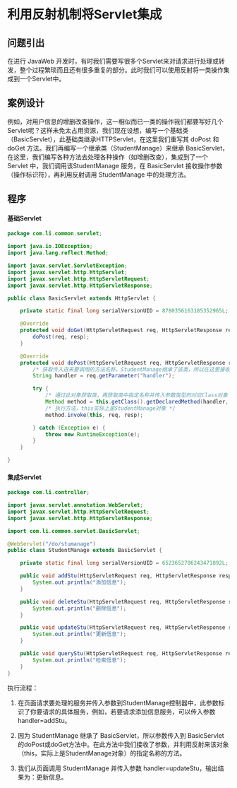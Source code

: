 # 利用反射机制将Servlet集成

## 问题引出

在进行 JavaWeb 开发时，有时我们需要写很多个Servlet来对请求进行处理或转发，整个过程繁琐而且还有很多重复的部分。此时我们可以使用反射将一类操作集成到一个Servlet中。

## 案例设计

例如，对用户信息的增删改查操作，这一相似而已一类的操作我们都要写好几个Servlet呢？这样未免太占用资源，我们现在设想，编写一个基础类（BasicServlet），此基础类继承HTTPServlet，在这里我们重写其 doPost 和 doGet 方法。我们再编写一个继承类（StudentManage）来继承 BasicServlet，在这里，我们编写各种方法去处理各种操作（如增删改查），集成到了一个 Servlet 中，我们调用该StudentManage 服务，在 BasicServlet 接收操作参数（操作标识符），再利用反射调用 StudentManage 中的处理方法。

## 程序

#### 基础Servlet

```java
package com.li.common.servlet;

import java.io.IOException;
import java.lang.reflect.Method;

import javax.servlet.ServletException;
import javax.servlet.http.HttpServlet;
import javax.servlet.http.HttpServletRequest;
import javax.servlet.http.HttpServletResponse;

public class BasicServlet extends HttpServlet {

	private static final long serialVersionUID = 8780356163185352965L;

	@Override
	protected void doGet(HttpServletRequest req, HttpServletResponse resp) throws ServletException, IOException {
		doPost(req, resp);
	}

	@Override
	protected void doPost(HttpServletRequest req, HttpServletResponse resp) throws ServletException, IOException {
		/* 获取传入进来要调用的方法名称，StudentManage继承了该类，所以在这里接收方法 */
		String handler = req.getParameter("handler");

		try {
			/* 通过此对象获取类，再获取类中指定名称并传入参数类型的对应Class对象 */
			Method method = this.getClass().getDeclaredMethod(handler, HttpServletRequest.class, HttpServletResponse.class);
			/* 执行方法，this实际上是StudentManage对象 */
			method.invoke(this, req, resp);

		} catch (Exception e) {
			throw new RuntimeException(e);
		}
	}

}

```

#### 集成Servlet

```java
package com.li.controller;

import javax.servlet.annotation.WebServlet;
import javax.servlet.http.HttpServletRequest;
import javax.servlet.http.HttpServletResponse;

import com.li.common.servlet.BasicServlet;

@WebServlet("/do/stumanage")
public class StudentManage extends BasicServlet {

	private static final long serialVersionUID = 6523652706243471892L;

	public void addStu(HttpServletRequest req, HttpServletResponse resp) {
		System.out.println("添加信息");
	}

	public void deleteStu(HttpServletRequest req, HttpServletResponse resp) {
		System.out.println("删除信息");
	}

	public void updateStu(HttpServletRequest req, HttpServletResponse resp) {
		System.out.println("更新信息");
	}

	public void queryStu(HttpServletRequest req, HttpServletResponse resp) {
		System.out.println("检索信息");
	}
}

```

执行流程：

1. 在页面请求要处理的服务并传入参数到StudentManage控制器中，此参数标识了你要请求的具体服务，例如，若要请求添加信息服务，可以传入参数 handler=addStu。

2. 因为 StudentManage 继承了 BasicServlet，所以参数传入到 BasicServlet 的doPost或doGet方法中。在此方法中我们接收了参数，并利用反射来该对象（this，实际上是StudentManage对象）的指定名称的方法。

3. 我们从页面调用 StudentManage 并传入参数 handler=updateStu，输出结果为：更新信息。